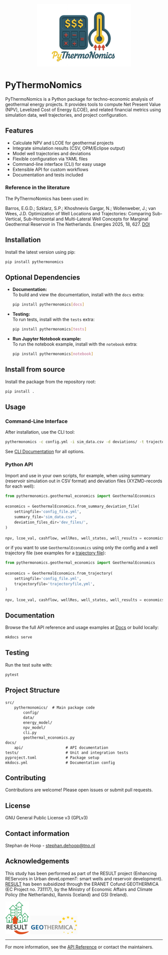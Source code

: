 <p align="center">
  <img src="docs/logo/logo_PyThermoNomics.png" alt="PyThermoNomics Logo" width="300"/>
</p>

# PyThermoNomics

PyThermoNomics is a Python package for techno-economic analysis of geothermal energy projects. It provides tools to compute Net Present Value (NPV), Levelized Cost of Energy (LCOE), and related financial metrics using simulation data, well trajectories, and project configuration.

## Features

- Calculate NPV and LCOE for geothermal projects
- Integrate simulation results (CSV, OPM/Eclipse output)
- Model well trajectories and deviations
- Flexible configuration via YAML files
- Command-line interface (CLI) for easy usage
- Extensible API for custom workflows
- Documentation and tests included

### Reference in the literature

The PyThermoNomics has been used in:
 
Barros, E.G.D.; Szklarz, S.P.; Khoshnevis Gargar, N.; Wollenweber, J.; van Wees, J.D. Optimization of Well Locations and Trajectories: Comparing Sub-Vertical, Sub-Horizontal and Multi-Lateral Well Concepts for Marginal Geothermal Reservoir in The Netherlands. Energies 2025, 18, 627. [DOI](https://doi.org/10.3390/en18030627)

## Installation

Install the latest version using pip:

```sh
pip install pythermonomics
```

## Optional Dependencies

- **Documentation:**  
  To build and view the documentation, install with the `docs` extra:
  ```sh
  pip install pythermonomics[docs]
  ```
- **Testing:**  
  To run tests, install with the `tests` extra:
  ```sh
  pip install pythermonomics[tests]
  ```
- **Run Jupyter Notebook example:**  
  To run the notebook example, install with the `notebook` extra:
  ```sh
  pip install pythermonomics[notebook]
  ```

## Install from source

Install the package from the repository root:

```sh
pip install .
```

## Usage

### Command-Line Interface

After installation, use the CLI tool:

```sh
pythermonomics -c config.yml -i sim_data.csv -d deviations/ -t trajectory.yml
```

See [CLI Documentation](docs/api/cli.md) for all options.

### Python API

Import and use in your own scripts, for example, when using summary (reservoir simulation out in CSV format) and deviation files (XYZMD-records for each well):
```python
from pythermonomics.geothermal_economics import GeothermalEconomics

economics = GeothermalEconomics.from_summary_deviation_file(
    settingfile='config_file.yml',
    summary_file='sim_data.csv',
    deviation_files_dir='dev_files/',
)

npv, lcoe_val, cashflow, wellRes, well_states, well_results = economics.compute_economics()
```

or if you want to use `GeothermalEconomics` using only the config and a well trajectory file (see examples for a [trajectory file](tests/testdata/trajectory_files/inputsMultilateral3legs.yml)):
```python
from pythermonomics.geothermal_economics import GeothermalEconomics

economics = GeothermalEconomics.from_trajectory(
    settingfile='config_file.yml',
    trajectoryfile='trajectoryfile,yml',
)

npv, lcoe_val, cashflow, wellRes, well_states, well_results = economics.compute_economics()
```

## Documentation

Browse the full API reference and usage examples at [Docs](https://tno.github.io/pythermonomics/) or build locally:

```sh
mkdocs serve
```

## Testing

Run the test suite with:

```sh
pytest
```

## Project Structure

```
src/
    pythermonomics/  # Main package code
        config/          
        data/
        energy_model/
        npv_model/
        cli.py
        geothermal_economics.py
docs/
    api/                   # API documentation
tests/                     # Unit and integration tests
pyproject.toml             # Package setup
mkdocs.yml                 # Documentation config
```

## Contributing

Contributions are welcome! Please open issues or submit pull requests.

## License

GNU General Public License v3 (GPLv3)

## Contact information

Stephan de Hoop - stephan.dehoop@tno.nl

## Acknowledgements

This study has been performed as part of the RESULT project (Enhancing REServoirs in Urban deveLopmenT: smart wells and reservoir development). [RESULT](https://www.result-geothermica.eu/home.html) has been subsidized through the ERANET Cofund GEOTHERMICA (EC Project no. 731117), by the Ministry of Economic Affairs and Climate Policy (the Netherlands), Rannis (Iceland) and GSI (Ireland).

<p float="left">
  <img src="docs/logo/RESULT_LOGO.png" alt="RESULT Logo" width="15%" />
  <img src="docs/logo/GEOTHERMICA_LOGO.png" alt="GEOTHERMICA Logo" width="30%" />
</p>

---

For more information, see the [API Reference](docs/index.md) or contact the maintainers.